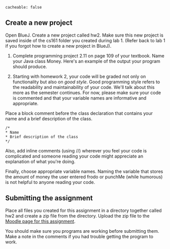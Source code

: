 ```
cacheable: false
```

## Create a new project

Open BlueJ. Create a new project called <span class="codefont">hw2</span>. Make sure this new project is saved inside of the <span class="codefont">cs161</span> folder you created during lab 1. (Refer back to lab 1 if you forgot how to create a new project in BlueJ).

1. Complete programming project 2.11 on page 109 of your textbook. Name your Java class <span class="codefont">Money</span>. Here's an example of the output your program should produce.

2. Starting with homework 2, your code will be graded not only on functionality but also on *good style*. Good programming style refers to the readability and maintainability of your code. We'll talk about this more as the semester continues. For now, please make sure your code is commented and that your variable names are informative and appropriate.

Place a block comment before the class declaration that contains your name and a brief description of the class.

    /*
    * Name
    * Brief description of the class
    */

Also, add inline comments (using //) wherever you feel your code is complicated and someone reading your code might appreciate an explanation of what you're doing.

Finally, choose appropriate variable names. Naming the variable that stores the amount of money the user entered <span class="codefont">frodo</span> or <span class="codefont">punchMe</span> (while humorous) is not helpful to anyone reading your code.

## Submitting the assignment

Place all files you created for this assignment in a directory together called <span class="codefont">hw2</span> and create a zip file from the directory. Upload the zip file to the [Moodle page for this assignment](https://moodle.pugetsound.edu/moodle/mod/assign/view.php?id=318509).

You should make sure you programs are working before submitting them.
Make a note in the comments if you had trouble getting the program to work.
